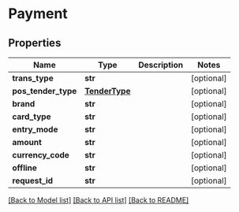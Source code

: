 # Payment

## Properties
Name | Type | Description | Notes
------------ | ------------- | ------------- | -------------
**trans_type** | **str** |  | [optional] 
**pos_tender_type** | [**TenderType**](TenderType.md) |  | [optional] 
**brand** | **str** |  | [optional] 
**card_type** | **str** |  | [optional] 
**entry_mode** | **str** |  | [optional] 
**amount** | **str** |  | [optional] 
**currency_code** | **str** |  | [optional] 
**offline** | **str** |  | [optional] 
**request_id** | **str** |  | [optional] 

[[Back to Model list]](../README.md#documentation-for-models) [[Back to API list]](../README.md#documentation-for-api-endpoints) [[Back to README]](../README.md)



